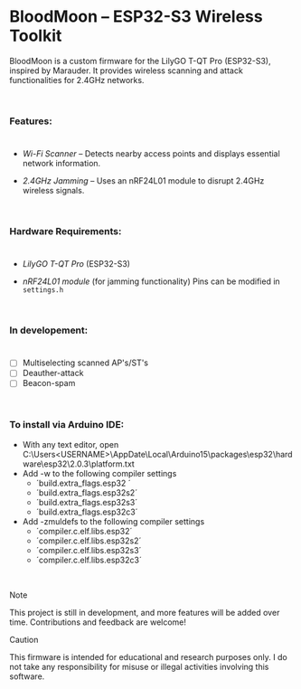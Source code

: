 # BloodMoon – ESP32-S3 Wireless Toolkit

BloodMoon is a custom firmware for the LilyGO T-QT Pro (ESP32-S3), inspired by Marauder. It provides wireless scanning and attack functionalities for 2.4GHz networks.

<br>

### Features:
#
- *Wi-Fi Scanner* – Detects nearby access points and displays essential network information.

- *2.4GHz Jamming* – Uses an nRF24L01 module to disrupt 2.4GHz wireless signals.



<br>

### Hardware Requirements:
#
- *LilyGO T-QT Pro* (ESP32-S3)

- *nRF24L01 module* (for jamming functionality) Pins can be modified in `settings.h`


<br>

### In developement:
#
- [ ] Multiselecting scanned AP's/ST's
- [ ] Deauther-attack
- [ ] Beacon-spam

<br>

### To install via Arduino IDE:
- With any text editor, open C:\Users\<USERNAME>\AppDate\Local\Arduino15\packages\esp32\hardware\esp32\2.0.3\platform.txt
- Add -w to the following compiler settings
  - ´build.extra_flags.esp32 ´
  - ´build.extra_flags.esp32s2´
  - ´build.extra_flags.esp32s3´
  - ´build.extra_flags.esp32c3´
- Add -zmuldefs to the following compiler settings
  - ´compiler.c.elf.libs.esp32´
  - ´compiler.c.elf.libs.esp32s2´
  - ´compiler.c.elf.libs.esp32s3´
  - ´compiler.c.elf.libs.esp32c3´

<br>

> [!Note]
> This project is still in development, and more features will be added over time. Contributions and feedback are welcome! 

>[!Caution]
> This firmware is intended for educational and research purposes only. I do not take any responsibility for misuse or illegal activities involving this software.

